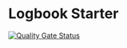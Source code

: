 # Logbook Starter

[![Quality Gate Status](https://sonarqube.ujar.org/api/project_badges/measure?project=ujar-org%3Aujar-boot-starter-logbook&metric=alert_status&token=53b7643b8f681909f9e2b23f23655b957f86cb78)](https://sonarqube.ujar.org/dashboard?id=ujar-org%3Aujar-boot-starter-logbook)
